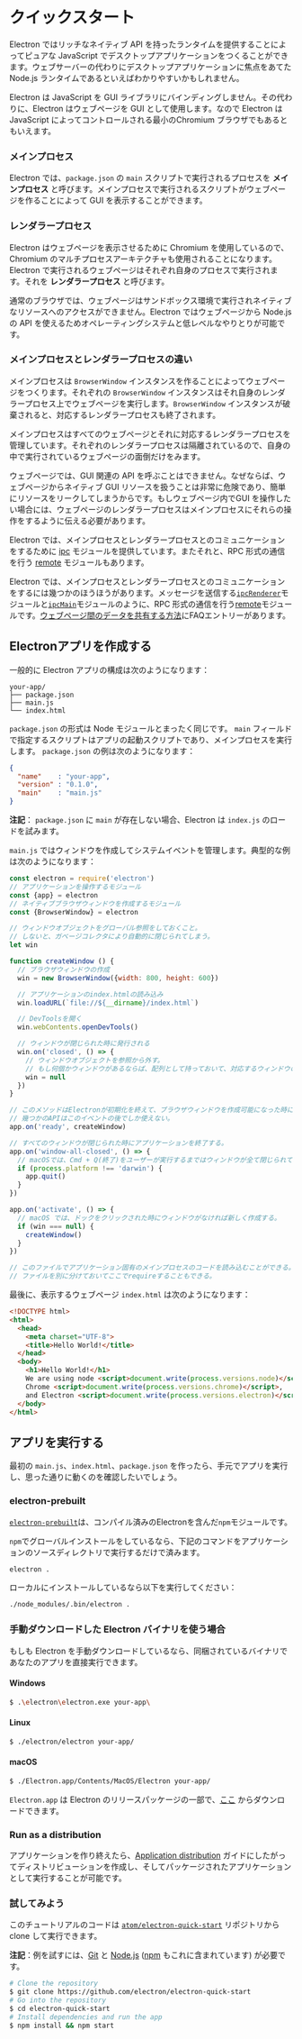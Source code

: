 # クイックスタート

Electron ではリッチなネイティブ API を持ったランタイムを提供することによってピュアな JavaScript でデスクトップアプリケーションをつくることができます。ウェブサーバーの代わりにデスクトップアプリケーションに焦点をあてた Node.js ランタイムであるといえばわかりやすいかもしれません。

Electron は JavaScript を GUI ライブラリにバインディングしません。その代わりに、Electron はウェブページを GUI として使用します。なので Electron は JavaScript によってコントロールされる最小のChromium ブラウザでもあるともいえます。

### メインプロセス

Electron では、`package.json` の `main` スクリプトで実行されるプロセスを __メインプロセス__ と呼びます。メインプロセスで実行されるスクリプトがウェブページを作ることによって GUI を表示することができます。

### レンダラープロセス

Electron はウェブページを表示させるために Chromium を使用しているので、Chromium のマルチプロセスアーキテクチャも使用されることになります。Electron で実行されるウェブページはそれぞれ自身のプロセスで実行されます。それを __レンダラープロセス__ と呼びます。

通常のブラウザでは、ウェブページはサンドボックス環境で実行されネイティブなリソースへのアクセスができません。Electron ではウェブページから Node.js の API を使えるためオペレーティングシステムと低レベルなやりとりが可能です。

### メインプロセスとレンダラープロセスの違い

メインプロセスは `BrowserWindow` インスタンスを作ることによってウェブページをつくります。それぞれの `BrowserWindow` インスタンスはそれ自身のレンダラープロセス上でウェブページを実行します。`BrowserWindow` インスタンスが破棄されると、対応するレンダラープロセスも終了されます。

メインプロセスはすべてのウェブページとそれに対応するレンダラープロセスを管理しています。それぞれのレンダラープロセスは隔離されているので、自身の中で実行されているウェブページの面倒だけをみます。

ウェブページでは、GUI 関連の API を呼ぶことはできません。なぜならば、ウェブページからネイティブ GUI リソースを扱うことは非常に危険であり、簡単にリソースをリークしてしまうからです。もしウェブページ内でGUI を操作したい場合には、ウェブページのレンダラープロセスはメインプロセスにそれらの操作をするように伝える必要があります。

Electron では、メインプロセスとレンダラープロセスとのコミュニケーションをするために [ipc](../api/ipc-renderer.md) モジュールを提供しています。またそれと、RPC 形式の通信を行う [remote](../api/remote.md) モジュールもあります。

Electron では、メインプロセスとレンダラープロセスとのコミュニケーションをするには幾つかのほうほうがあります。メッセージを送信する[`ipcRenderer`](../api/ipc-renderer.md)モジュールと[`ipcMain`](../api/ipc-main.md)モジュールのように、RPC 形式の通信を行う[remote](../api/remote.md)モジュールです。[ウェブページ間のデータを共有する方法][share-data]にFAQエントリーがあります。

## Electronアプリを作成する

一般的に Electron アプリの構成は次のようになります：

```text
your-app/
├── package.json
├── main.js
└── index.html
```

`package.json` の形式は Node モジュールとまったく同じです。 `main` フィールドで指定するスクリプトはアプリの起動スクリプトであり、メインプロセスを実行します。 `package.json` の例は次のようになります：

```json
{
  "name"    : "your-app",
  "version" : "0.1.0",
  "main"    : "main.js"
}
```

__注記__： `package.json` に `main` が存在しない場合、Electron は `index.js` のロードを試みます。

`main.js` ではウィンドウを作成してシステムイベントを管理します。典型的な例は次のようになります：

```javascript
const electron = require('electron')
// アプリケーションを操作するモジュール
const {app} = electron
// ネイティブブラウザウィンドウを作成するモジュール
const {BrowserWindow} = electron

// ウィンドウオブジェクトをグローバル参照をしておくこと。
// しないと、ガベージコレクタにより自動的に閉じられてしまう。
let win

function createWindow () {
  // ブラウザウィンドウの作成
  win = new BrowserWindow({width: 800, height: 600})

  // アプリケーションのindex.htmlの読み込み
  win.loadURL(`file://${__dirname}/index.html`)

  // DevToolsを開く
  win.webContents.openDevTools()

  // ウィンドウが閉じられた時に発行される
  win.on('closed', () => {
	// ウィンドウオブジェクトを参照から外す。
	// もし何個かウィンドウがあるならば、配列として持っておいて、対応するウィンドウのオブジェクトを消去するべき。
    win = null
  })
}

// このメソッドはElectronが初期化を終えて、ブラウザウィンドウを作成可能になった時に呼び出される。
// 幾つかのAPIはこのイベントの後でしか使えない。
app.on('ready', createWindow)

// すべてのウィンドウが閉じられた時にアプリケーションを終了する。
app.on('window-all-closed', () => {
  // macOSでは、Cmd + Q(終了)をユーザーが実行するまではウィンドウが全て閉じられても終了しないでおく。
  if (process.platform !== 'darwin') {
    app.quit()
  }
})

app.on('activate', () => {
  // macOS では、ドックをクリックされた時にウィンドウがなければ新しく作成する。
  if (win === null) {
    createWindow()
  }
})

// このファイルでアプリケーション固有のメインプロセスのコードを読み込むことができる。
// ファイルを別に分けておいてここでrequireすることもできる。
```

最後に、表示するウェブページ `index.html` は次のようになります：

```html
<!DOCTYPE html>
<html>
  <head>
    <meta charset="UTF-8">
    <title>Hello World!</title>
  </head>
  <body>
    <h1>Hello World!</h1>
    We are using node <script>document.write(process.versions.node)</script>,
    Chrome <script>document.write(process.versions.chrome)</script>,
    and Electron <script>document.write(process.versions.electron)</script>.
  </body>
</html>
```

## アプリを実行する

最初の `main.js`、`index.html`、`package.json` を作ったら、手元でアプリを実行し、思った通りに動くのを確認したいでしょう。

### electron-prebuilt

[`electron-prebuilt`](https://github.com/electron-userland/electron-prebuilt)は、コンパイル済みのElectronを含んだ`npm`モジュールです。

`npm`でグローバルインストールをしているなら、下記のコマンドをアプリケーションのソースディレクトリで実行するだけで済みます。

```bash
electron .
```

ローカルにインストールしているなら以下を実行してください：

```bash
./node_modules/.bin/electron .
```

### 手動ダウンロードした Electron バイナリを使う場合

もしも Electron を手動ダウンロードしているなら、同梱されているバイナリであなたのアプリを直接実行できます。

#### Windows

```bash
$ .\electron\electron.exe your-app\
```

#### Linux

```bash
$ ./electron/electron your-app/
```

#### macOS

```bash
$ ./Electron.app/Contents/MacOS/Electron your-app/
```

`Electron.app` は Electron のリリースパッケージの一部で、[ここ](https://github.com/electron/electron/releases) からダウンロードできます。

### Run as a distribution

アプリケーションを作り終えたら、[Application distribution](./application-distribution.md) ガイドにしたがってディストリビューションを作成し、そしてパッケージされたアプリケーションとして実行することが可能です。

### 試してみよう

このチュートリアルのコードは [`atom/electron-quick-start`](https://github.com/electron/electron-quick-start) リポジトリから clone して実行できます。

**注記**：例を試すには、[Git](https://git-scm.com) と [Node.js](https://nodejs.org/en/download/) ([npm](https://npmjs.org) もこれに含まれています) が必要です。

```bash
# Clone the repository
$ git clone https://github.com/electron/electron-quick-start
# Go into the repository
$ cd electron-quick-start
# Install dependencies and run the app
$ npm install && npm start
```

[share-data]: ../faq/electron-faq.md#how-to-share-data-between-web-pages
